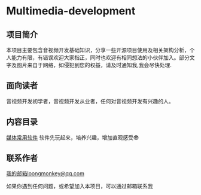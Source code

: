 # Multimedia-development



## 项目简介

本项目主要包含音视频开发基础知识，分享一些开源项目使用及相关架构分析，个人能力有限，有错误欢迎大家指正，同时也欢迎有相同想法的小伙伴加入。部分文字及图片来自于网络，如侵犯到您的权益，请及时通知我,我会尽快处理.



## 面向读者

音视频开发初学者，音视频开发从业者，任何对音视频开发有兴趣的人。



## 内容目录

[媒体常用软件](https://github.com/loongmonkey/Multimedia-development/blob/master/媒体常用软件.md) 软件先玩起来，培养兴趣，增加直观感受:sunglasses:







## 联系作者

我的邮箱loongmonkey@qq.com 

如果你遇到任何问题，或希望加入本项目，可以通过邮箱联系我

